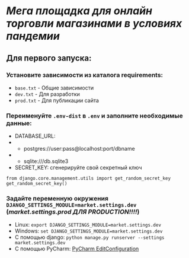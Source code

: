# *Мега площадка для онлайн торговли магазинами в условиях пандемии*

## Для первого запуска:

### Установите зависимости из каталога requirements:
* `base.txt` - Общие зависимости
* `dev.txt` - Для разработки
* `prod.txt` - Для публикации сайта


### Переименуйте `.env-dist` в `.env` и заполните необходимые данные:

* DATABASE_URL: 
* * postgres://user:pass@localhost:port/dbname
* * sqlite:///db.sqlite3
* SECRET_KEY: сгенерируйте свой секретный ключ 
```
from django.core.management.utils import get_random_secret_key 
get_random_secret_key()
```

### Задайте переменную окружения `DJANGO_SETTINGS_MODULE=market.settings.dev` (*market.settings.prod ДЛЯ PRODUCTION!!!!*)
* Linux: `export DJANGO_SETTINGS_MODULE=market.settings.dev`
* Windows: `set DJANGO_SETTINGS_MODULE=market.settings.dev`
* С помощью django: `python manage.py runserver --settings market.settings.dev`
* C помощью PyCharm: [PyCharm EditConfiguration](https://stackoverflow.com/a/42708480/16184934)


